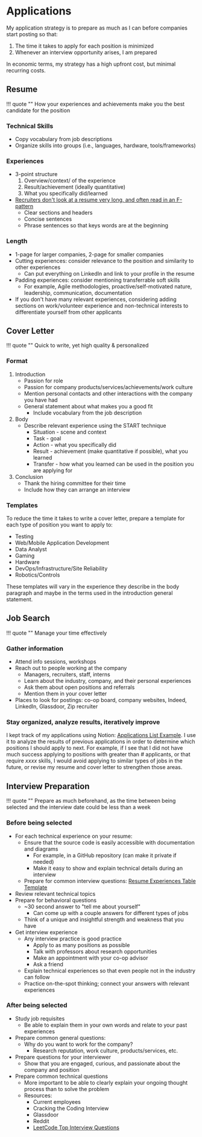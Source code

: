 # Applications

My application strategy is to prepare as much as I can before companies start posting so that:

1. The time it takes to apply for each position is minimized
2. Whenever an interview opportunity arises, I am prepared

In economic terms, my strategy has a high upfront cost, but minimal recurring costs.

## Resume

!!! quote ""
    How your experiences and achievements make you the best candidate for the position

### Technical Skills

- Copy vocabulary from job descriptions
- Organize skills into groups (i.e., languages, hardware, tools/frameworks)

### Experiences

- 3-point structure
    1. Overview/context/ of the experience
    2. Result/achievement (ideally quantitative)
    3. What you specifically did/learned
- [Recruiters don't look at a resume very long, and often read in an F-pattern](https://www.hrdive.com/news/eye-tracking-study-shows-recruiters-look-at-resumes-for-7-seconds/541582/)
    - Clear sections and headers
    - Concise sentences
    - Phrase sentences so that keys words are at the beginning

### Length

- 1-page for larger companies, 2-page for smaller companies
- Cutting experiences: consider relevance to the position and similarity to other experiences
    - Can put everything on LinkedIn and link to your profile in the resume
- Padding experiences: consider mentioning transferrable soft skills
    - For example, Agile methodologies, proactive/self-motivated nature, leadership, communication, documentation
- If you don't have many relevant experiences, considering adding sections on work/volunteer experience and non-technical interests to differentiate yourself from other applicants

## Cover Letter

!!! quote ""
    Quick to write, yet high quality & personalized

### Format

1. Introduction
    - Passion for role
    - Passion for company products/services/achievements/work culture
    - Mention personal contacts and other interactions with the company you have had
    - General statement about what makes you a good fit
        - Include vocabulary from the job description
2. Body
    - Describe relevant experience using the START technique
        - Situation - scene and context
        - Task - goal
        - Action - what you specifically did
        - Result - achievement (make quantitative if possible), what you learned
        - Transfer - how what you learned can be used in the position you are applying for
3. Conclusion
    - Thank the hiring committee for their time
    - Include how they can arrange an interview

### Templates

To reduce the time it takes to write a cover letter,
prepare a template for each type of position you want to apply to:

- Testing
- Web/Mobile Application Development
- Data Analyst
- Gaming
- Hardware
- DevOps/Infrastructure/Site Reliability
- Robotics/Controls

These templates will vary in the experience they describe in the body paragraph
and maybe in the terms used in the introduction general statement.

## Job Search

!!! quote ""
    Manage your time effectively

### Gather information

- Attend info sessions, workshops
- Reach out to people working at the company
    - Managers, recruiters, staff, interns
    - Learn about the industry, company, and their personal experiences
    - Ask them about open positions and referrals
    - Mention them in your cover letter
- Places to look for postings: co-op board, company websites, Indeed, LinkedIn, Glassdoor, Zip recruiter

### Stay organized, analyze results, iteratively improve

I kept track of my applications using Notion: [Applications List Example](https://patrick5546.notion.site/7045ba417e5c43b3ad340f7f995779b4?v=50cd8dcbe9e2466b8c73f1bd9fa9772c).
I use it to analyze the results of previous applications in order to determine which positions I should apply to next.
For example, if I see that I did not have much success applying to positions with greater than *#* applicants,
or that require *xxxx* skills, I would avoid applying to similar types of jobs in the future,
or revise my resume and cover letter to strengthen those areas.

## Interview Preparation

!!! quote ""
    Prepare as much beforehand, as the time between being selected and the interview date could be less than a week

### Before being selected

- For each technical experience on your resume:
    - Ensure that the source code is easily accessible with documentation and diagrams
        - For example, in a GitHub repository (can make it private if needed)
        - Make it easy to show and explain technical details during an interview
    - Prepare for common interview questions: [Resume Experiences Table Template](https://patrick5546.notion.site/fb50e74ce3194687a518737c0087d667?v=0af8635decac4f66b9aafd24eb755e3e)
- Review relevant technical topics
- Prepare for behavioral questions
    - ~30 second answer to "tell me about yourself"
        - Can come up with a couple answers for different types of jobs
    - Think of a unique and insightful strength and weakness that you have
- Get interview experience
    - Any interview practice is good practice
        - Apply to as many positions as possible
        - Talk with professors about research opportunities
        - Make an appointment with your co-op advisor
        - Ask a friend
    - Explain technical experiences so that even people not in the industry can follow
    - Practice on-the-spot thinking; connect your answers with relevant experiences

### After being selected

- Study job requisites
    - Be able to explain them in your own words and relate to your past experiences
- Prepare common general questions:
    - Why do you want to work for the company?
        - Research reputation, work culture, products/services, etc.
- Prepare questions for your interviewer
    - Show that you are engaged, curious, and passionate about the company and position
- Prepare common technical questions
    - More important to be able to clearly explain your ongoing thought process than to solve the problem
    - Resources:
        - Current employees
        - Cracking the Coding Interview
        - Glassdoor
        - Reddit
        - [LeetCode Top Interview Questions](https://leetcode.com/problemset/top-interview-questions/)
